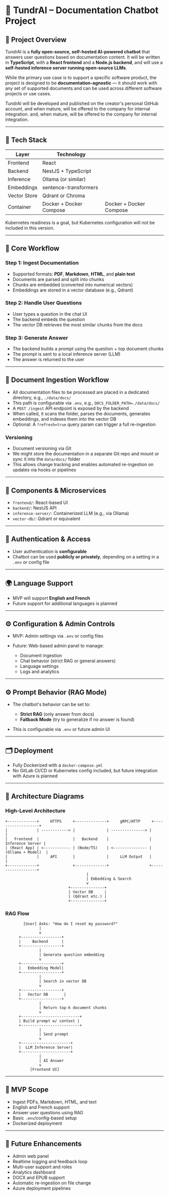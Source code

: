 # 🧊 TundrAI – Documentation Chatbot Project

## 🧭 Project Overview

TundrAI is a **fully open-source, self-hosted AI-powered chatbot** that answers user questions based on documentation content. It will be written in **TypeScript**, with a **React frontend** and a **Node.js backend**, and will use a **self-hosted inference server running open-source LLMs**.

While the primary use case is to support a specific software product, the project is designed to be **documentation-agnostic** — it should work with any set of supported documents and can be used across different software projects or use cases.

TundrAI will be developed and published on the creator's personal GitHub account, and when mature, will be offered to the company for internal integration. and, when mature, will be offered to the company for internal integration.

---

## 🔧 Tech Stack

| Layer        | Technology              |                         |
| ------------ | ----------------------- | ----------------------- |
| Frontend     | React                   |                         |
| Backend      | NestJS + TypeScript     |                         |
| Inference    | Ollama (or similar)     |                         |
| Embeddings   | sentence-transformers   |                         |
| Vector Store | Qdrant or Chroma        |                         |
| Container    | Docker + Docker Compose | Docker + Docker Compose |

Kubernetes readiness is a goal, but Kubernetes configuration will not be included in this version.

---

## 🧠 Core Workflow

### Step 1: Ingest Documentation

* Supported formats: **PDF**, **Markdown**, **HTML**, and **plain text**
* Documents are parsed and split into chunks
* Chunks are embedded (converted into numerical vectors)
* Embeddings are stored in a vector database (e.g., Qdrant)

### Step 2: Handle User Questions

* User types a question in the chat UI
* The backend embeds the question
* The vector DB retrieves the most similar chunks from the docs

### Step 3: Generate Answer

* The backend builds a prompt using the question + top document chunks
* The prompt is sent to a local inference server (LLM)
* The answer is returned to the user

---

## 📂 Document Ingestion Workflow

* All documentation files to be processed are placed in a dedicated directory, e.g., `./data/docs/`
* This path is configurable via `.env`, e.g., `DOCS_FOLDER_PATH=./data/docs/`
* A `POST /ingest` API endpoint is exposed by the backend
* When called, it scans the folder, parses the documents, generates embeddings, and indexes them into the vector DB
* Optional: A `?refresh=true` query param can trigger a full re-ingestion

### Versioning

* Document versioning via Git
* We might store the documentation in a separate Git repo and mount or sync it into the `data/docs/` folder
* This allows change tracking and enables automated re-ingestion on updates via hooks or pipelines

---

## 🧰 Components & Microservices

* `frontend/`: React-based UI
* `backend/`: NestJS API
* `inference-server/`: Containerized LLM (e.g., via Ollama)
* `vector-db/`: Qdrant or equivalent

---

## 🔐 Authentication & Access

* User authentication is **configurable**
* Chatbot can be used **publicly or privately**, depending on a setting in a `.env` or config file

---

## 🌍 Language Support

* MVP will support **English and French**
* Future support for additional languages is planned

---

## ⚙️ Configuration & Admin Controls

* MVP: Admin settings via `.env` or config files
* Future: Web-based admin panel to manage:

  * Document ingestion
  * Chat behavior (strict RAG or general answers)
  * Language settings
  * Logs and analytics

---

## ⚙️ Prompt Behavior (RAG Mode)

* The chatbot's behavior can be set to:

  * **Strict RAG** (only answer from docs)
  * **Fallback Mode** (try to generalize if no answer is found)
* This is configurable via `.env` or future admin UI

---

## 🗂️ Deployment

* Fully Dockerized with a `docker-compose.yml`
* No GitLab CI/CD or Kubernetes config included, but future integration with Azure is planned

---

## 🧩 Architecture Diagrams

### High-Level Architecture

```
+-------------+     HTTPS     +--------------+     gRPC/HTTP     +-------------------+
|             | ------------> |              | ---------------> |                   |
|   Frontend  |               |   Backend    |                  |  Inference Server |
| (React App) | <------------ | (Node/TS)    | <--------------- | (Ollama + Model)  |
|             |     API       |              |     LLM Output   |                   |
+-------------+               +--------------+                  +-------------------+
                                    |
                                    | Embedding & Search
                                    v
                            +---------------+
                            | Vector DB     |
                            | (Qdrant etc.) |
                            +---------------+
```

### RAG Flow

```
        [User] Asks: "How do I reset my password?"
               |
               v
      +------------------+
      |     Backend      |
      +------------------+
               |
               | Generate question embedding
               v
      +------------------+
      |   Embedding Model|
      +------------------+
               |
               | Search in vector DB
               v
      +------------------+
      |   Vector DB       |
      +------------------+
               |
               | Return top-k document chunks
               v
      +--------------------------+
      | Build prompt w/ context |
      +--------------------------+
               |
               | Send prompt
               v
      +----------------------+
      |  LLM Inference Server|
      +----------------------+
               |
               | AI Answer
               v
           [Frontend UI]
```

---

## 🚧 MVP Scope

* Ingest PDFs, Markdown, HTML, and text
* English and French support
* Answer user questions using RAG
* Basic `.env`/config-based setup
* Dockerized deployment

---

## 🎯 Future Enhancements

* Admin web panel
* Realtime logging and feedback loop
* Multi-user support and roles
* Analytics dashboard
* DOCX and EPUB support
* Automatic re-ingestion on file change
* Azure deployment pipelines
